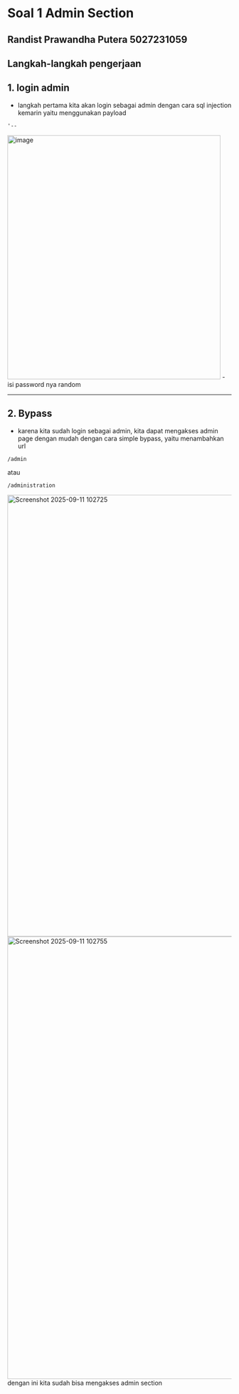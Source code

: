 # Soal 1 Admin Section

## Randist Prawandha Putera 5027231059

## Langkah-langkah pengerjaan

## 1. login admin
- langkah pertama kita akan login sebagai admin dengan cara sql injection kemarin yaitu menggunakan payload
```
'--
```
<img width="479" height="547" alt="image" src="https://github.com/user-attachments/assets/4bee713e-9fcd-4b37-b67f-5164b55ffc3e" />
- isi password nya random

---

## 2. Bypass
- karena kita sudah login sebagai admin, kita dapat mengakses admin page dengan mudah dengan cara simple bypass, yaitu menambahkan url
```
/admin
```
atau
```
/administration
```
<img width="1919" height="990" alt="Screenshot 2025-09-11 102725" src="https://github.com/user-attachments/assets/f8975d82-3f45-4aad-9b8c-14c181c20cc9" />
<img width="1919" height="992" alt="Screenshot 2025-09-11 102755" src="https://github.com/user-attachments/assets/d604fb85-e00b-4004-b440-268deb440337" />
dengan ini kita sudah bisa mengakses admin section
